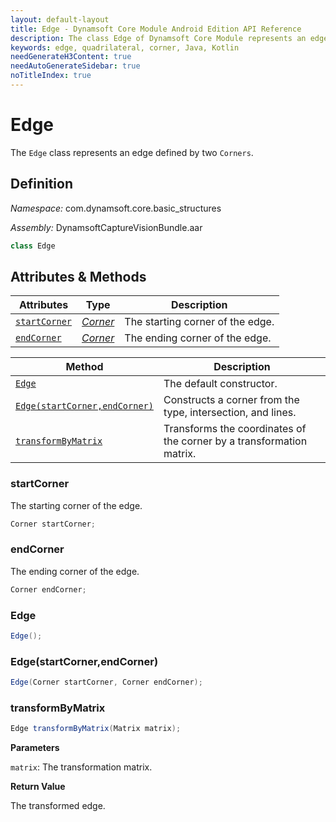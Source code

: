 ```yaml
---
layout: default-layout
title: Edge - Dynamsoft Core Module Android Edition API Reference
description: The class Edge of Dynamsoft Core Module represents an edge of candidate quadrilaterals, which consists of two corners.
keywords: edge, quadrilateral, corner, Java, Kotlin
needGenerateH3Content: true
needAutoGenerateSidebar: true
noTitleIndex: true
---
```


# Edge

The `Edge` class represents an edge defined by two `Corners`.

## Definition

*Namespace:* com.dynamsoft.core.basic_structures

*Assembly:* DynamsoftCaptureVisionBundle.aar

```java
class Edge
```

## Attributes & Methods

| Attributes | Type | Description |
| ---------- | ---- | ----------- |
| [`startCorner`](#startcorner) | *[Corner](corner.md)* | The starting corner of the edge. |
| [`endCorner`](#endcorner) | *[Corner](corner.md)* | The ending corner of the edge. |

| Method | Description |
|------- |-------------|
| [`Edge`](#edge-1) | The default constructor. |
| [`Edge(startCorner,endCorner)`](#edgestartcornerendcorner) | Constructs a corner from the type, intersection, and lines. |
| [`transformByMatrix`](#transformbymatrix) | Transforms the coordinates of the corner by a transformation matrix. |

### startCorner

The starting corner of the edge.

```java
Corner startCorner;
```

### endCorner

The ending corner of the edge.

```java
Corner endCorner;
```

### Edge

```java
Edge();
```

### Edge(startCorner,endCorner)

```java
Edge(Corner startCorner, Corner endCorner);
```

### transformByMatrix

```java
Edge transformByMatrix(Matrix matrix);
```

**Parameters**

`matrix`: The transformation matrix.

**Return Value**

The transformed edge.
